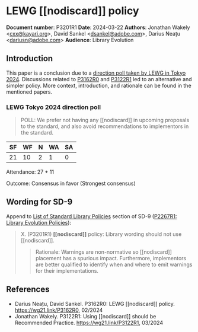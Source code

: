 # LEWG [[nodiscard]] policy

**Document number**: P3201R1 
**Date**: 2024-03-22
**Authors**: Jonathan Wakely \<cxx@kayari.org\>, David Sankel \<dsankel@adobe.com\>,  Darius Neațu \<dariusn@adobe.com\>
**Audience**: Library Evolution

## Introduction

This paper is a conclusion due to a [direction poll taken by LEWG in Tokyo 2024](https://github.com/orgs/cplusplus/projects/23/views/4?pane=issue&itemId=53521817). Discussions related to [P3162R0](https://wg21.link/P3162R0) and [P3122R1](https://wg21.link/P3122R1) led to an alternative and simpler policy. More context, introduction, and rationale can be found in the mentioned papers.

### LEWG Tokyo 2024 direction poll

> POLL: We prefer not having any [[nodiscard]] in upcoming proposals to the standard, and also avoid recommendations to implementors in the standard.

|SF|WF|N|WA|SA|
|-|-|-|-|-|
|21|10|2|1|0|

Attendance: 27 + 11

Outcome: Consensus in favor (Strongest consensus)


## Wording for SD-9


Append to [List of Standard Library Policies](https://www.open-std.org/jtc1/sc22/wg21/docs/papers/2023/p2267r1.html#list-of-standard-library-policies) section of SD-9 ([P2267R1: Library Evolution Policies](https://www.open-std.org/jtc1/sc22/wg21/docs/papers/2023/p2267r1.html)):

> X. (P3201R1) **[[nodiscard]]** policy: Library wording should not use [[nodiscard]].
>> Rationale: Warnings are non-normative so [[nodiscard]] placement has a spurious impact. Furthermore, implementors are better qualified to identify when and where to emit warnings for their implementations.

## References

- Darius Neațu, David Sankel. P3162R0: LEWG [[nodiscard]] policy. https://wg21.link/P3162R0, 02/2024
- Jonathan Wakely. P3122R1: Using [[nodiscard]] should be Recommended Practice. https://wg21.link/P3122R1, 03/2024
